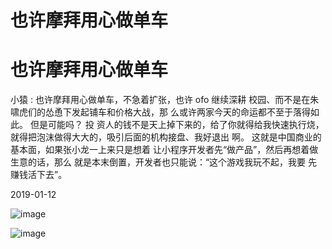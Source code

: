 # 也许摩拜用心做单车

# 也许摩拜用心做单车

小猿 : 也许摩拜用心做单车，不急着扩张，也许 ofo 继续深耕 校园、而不是在朱啸虎们的怂恿下发起铺车和价格大战，那 么或许两家今天的命运都不至于落得如此。 但是可能吗？ 投 资人的钱不是天上掉下来的，给了你就得给我快速执行烧， 就得把泡沫做得大大的，吸引后面的机构接盘、我好退出 啊。 这就是中国商业的基本面，如果张小龙一上来只是想着 让小程序开发者先“做产品”，然后再想着做生意的话，那么 就是本末倒置，开发者也只能说：“这个游戏我玩不起，我要 先赚钱活下去”。

2019-01-12

![image](img/Image_066.png)

![image](img/Image_067.png)